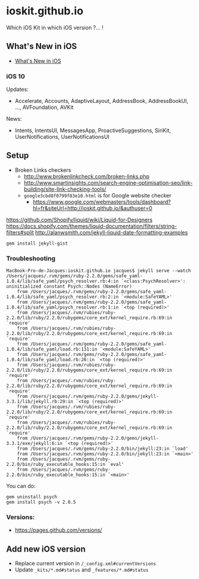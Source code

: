 # ioskit.github.io

Which iOS Kit in which iOS version ?... !

## What's New in iOS

- [What's New in iOS](https://developer.apple.com/library/content/releasenotes/General/WhatsNewIniOS/Articles/iOS10.html#//apple_ref/doc/uid/TP40017084-SW1)

### iOS 10

Updates:

- Accelerate, Accounts, AdaptiveLayout, AddressBook, AddressBookUI, ..., AVFoundation, AVKit

News:

- Intents, IntentsUI, MessagesApp, ProactiveSuggestions, SiriKit, UserNotifications, UserNotificationsUI

## Setup

* Broken Links checkers
  * http://www.brokenlinkcheck.com/broken-links.php
  * http://www.smartinsights.com/search-engine-optimisation-seo/link-building/site-link-checking-tools/
  * `google3cbd8f0799f83e10.html` is for Google website checker
    * https://www.google.com/webmasters/tools/dashboard?hl=fr&siteUrl=http://ioskit.github.io/&authuser=0

https://github.com/Shopify/liquid/wiki/Liquid-for-Designers
https://docs.shopify.com/themes/liquid-documentation/filters/string-filters#split
http://alanwsmith.com/jekyll-liquid-date-formatting-examples

```
gem install jekyll-gist
```

### Troubleshooting

```
MacBook-Pro-de-Jacques:ioskit.github.io jacques$ jekyll serve --watch
/Users/jacques/.rvm/gems/ruby-2.2.0/gems/safe_yaml-1.0.4/lib/safe_yaml/psych_resolver.rb:4:in `<class:PsychResolver>': uninitialized constant Psych::Nodes (NameError)
	from /Users/jacques/.rvm/gems/ruby-2.2.0/gems/safe_yaml-1.0.4/lib/safe_yaml/psych_resolver.rb:2:in `<module:SafeYAML>'
	from /Users/jacques/.rvm/gems/ruby-2.2.0/gems/safe_yaml-1.0.4/lib/safe_yaml/psych_resolver.rb:1:in `<top (required)>'
	from /Users/jacques/.rvm/rubies/ruby-2.2.0/lib/ruby/2.2.0/rubygems/core_ext/kernel_require.rb:69:in `require'
	from /Users/jacques/.rvm/rubies/ruby-2.2.0/lib/ruby/2.2.0/rubygems/core_ext/kernel_require.rb:69:in `require'
	from /Users/jacques/.rvm/gems/ruby-2.2.0/gems/safe_yaml-1.0.4/lib/safe_yaml/load.rb:131:in `<module:SafeYAML>'
	from /Users/jacques/.rvm/gems/ruby-2.2.0/gems/safe_yaml-1.0.4/lib/safe_yaml/load.rb:26:in `<top (required)>'
	from /Users/jacques/.rvm/rubies/ruby-2.2.0/lib/ruby/2.2.0/rubygems/core_ext/kernel_require.rb:69:in `require'
	from /Users/jacques/.rvm/rubies/ruby-2.2.0/lib/ruby/2.2.0/rubygems/core_ext/kernel_require.rb:69:in `require'
	from /Users/jacques/.rvm/gems/ruby-2.2.0/gems/jekyll-3.3.1/lib/jekyll.rb:29:in `<top (required)>'
	from /Users/jacques/.rvm/rubies/ruby-2.2.0/lib/ruby/2.2.0/rubygems/core_ext/kernel_require.rb:69:in `require'
	from /Users/jacques/.rvm/rubies/ruby-2.2.0/lib/ruby/2.2.0/rubygems/core_ext/kernel_require.rb:69:in `require'
	from /Users/jacques/.rvm/gems/ruby-2.2.0/gems/jekyll-3.3.1/exe/jekyll:6:in `<top (required)>'
	from /Users/jacques/.rvm/gems/ruby-2.2.0/bin/jekyll:23:in `load'
	from /Users/jacques/.rvm/gems/ruby-2.2.0/bin/jekyll:23:in `<main>'
	from /Users/jacques/.rvm/gems/ruby-2.2.0/bin/ruby_executable_hooks:15:in `eval'
	from /Users/jacques/.rvm/gems/ruby-2.2.0/bin/ruby_executable_hooks:15:in `<main>'
```

You can do:

```
gem uninstall psych
gem install psych -v 2.0.5
```

### Versions:

- https://pages.github.com/versions/


## Add new iOS version

* Replace current version in `/_config.xml#currentVersions`
* Update `_kits/*.md#status` and `_features/*.md#status`
